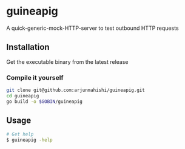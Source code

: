 # guineapig

A quick-generic-mock-HTTP-server to test outbound HTTP requests

## Installation

Get the executable binary from the latest release

### Compile it yourself

```bash
git clone git@github.com:arjunmahishi/guineapig.git
cd guineapig
go build -o $GOBIN/guineapig
```

## Usage

```bash
# Get help
$ guineapig -help
```
